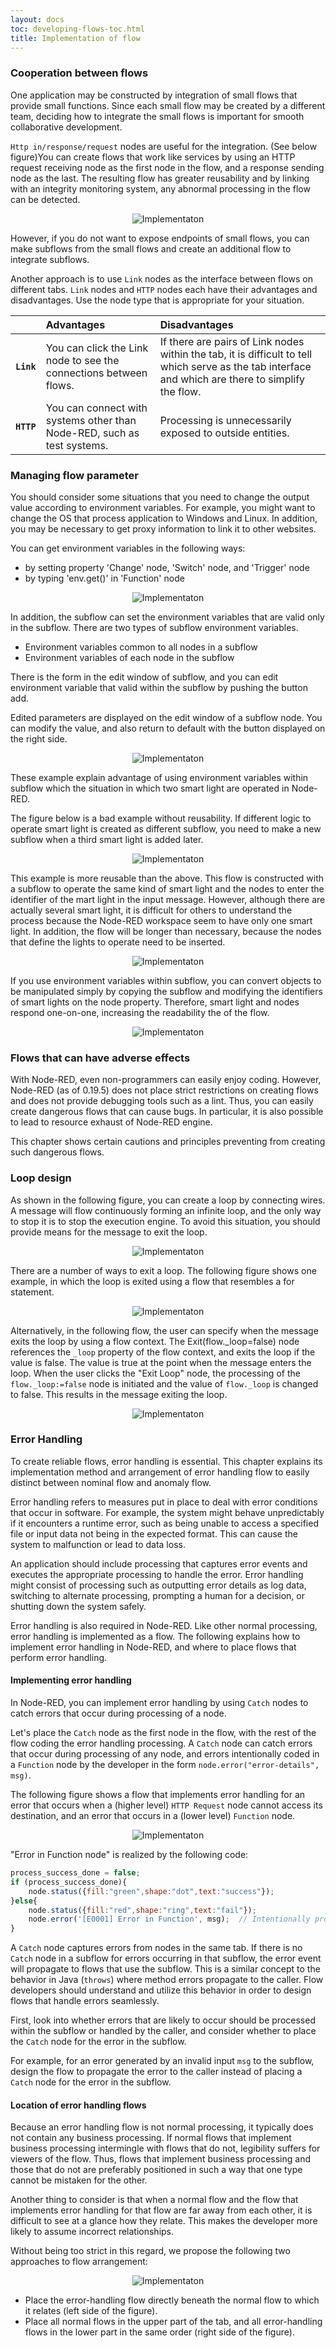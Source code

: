 ```yaml
---
layout: docs
toc: developing-flows-toc.html
title: Implementation of flow
---
```


### Cooperation between flows  
 
One application may be constructed by integration of small flows that provide small functions. Since each small flow may be created by a different team, deciding how to integrate the small flows is important for smooth collaborative development.    
 
`Http in/response/request` nodes are useful for the integration. (See below figure)You can create flows that work like services by using an HTTP request receiving node as the first node in the flow, and a response sending node as the last. The resulting flow has greater reusability and by linking with an integrity monitoring system, any abnormal processing in the flow can be detected. 

<div style="text-align: center">
    <img title="Implementaton" src="./images/flow-as-service.png"/>
</div>

However, if you do not want to expose endpoints of small flows, you can make subflows from the small flows and create an additional flow to integrate subflows.  

Another approach is to use `Link` nodes as the interface between flows on different tabs.
`Link` nodes and `HTTP` nodes each have their advantages and disadvantages. Use the node type that is appropriate for your situation.

|             | Advantages                                                            | Disadvantages 
|:------------|:----------------------------------------------------------------------|:--------------
|**`Link`**|You can click the Link node to see the connections between flows.      | If there are pairs of Link nodes within the tab, it is difficult to tell which serve as the tab interface and which are there to simplify the flow.
|**`HTTP`**|You can connect with systems other than Node-RED, such as test systems.| Processing is unnecessarily exposed to outside entities.

### Managing flow parameter  
<!--  
*Global context can be used as a parameter of flow execution. However, if you use the global context in various nodes, identifying dependencies between nodes becomes a hard work, and it can lead to bugs. To minimize the dependence on the global context, it is necessary to make it easier to see where the global context is used.*    
-->
You should consider some situations that you need to change the output value according to environment variables.
For example, you might want to change the OS that process application to Windows and Linux.
In addition, you may be necessary to get proxy information to link it to other websites.

You can get environment variables in the following ways:
* by setting property 'Change' node, 'Switch' node, and 'Trigger' node
* by typing 'env.get()' in 'Function' node

<div style="text-align: center">
    <img title="Implementaton" src="./images/subflow-environment-variable.png"/>
</div>

In addition, the subflow can set the environment variables that are valid only in the subflow.
There are two types of subflow environment variables.
* Environment variables common to all nodes in a subflow
* Environment variables of each node in the subflow

There is the form in the edit window of subflow, and you can edit environment variable that valid within the subflow by pushing the button add.

Edited parameters are displayed on the edit window of a subflow node. You can modify the value, and also return to default with the button displayed on the right side.

<div style="text-align: center">
    <img title="Implementaton" src="./images/subflow-environment-variable-property.png"/>
</div>

These example explain advantage of using environment variables within subflow which the situation in which two smart light are operated in Node-RED.

The figure below is a bad example without reusability. If different logic to operate smart light is created as different subflow, you need to make a new subflow when a third smart light is added later.

<div style="text-align: center">
    <img title="Implementaton" src="./images/subflow-without-reusability.png"/>
</div>

This example is more reusable than the above. 
This flow is constructed with a subflow to operate the same kind of smart light and the nodes to enter the identifier of the mart light in the input message.
However, although there are actually several smart light, it is difficult for others to understand the process because the Node-RED workspace seem to have only one smart light.
In addition, the flow will be longer than necessary, because the nodes that define the lights to operate need to be inserted. 

<div style="text-align: center">
    <img title="Implementaton" src="./images/subflow-without-environment-variable.png"/>
</div>

If you use environment variables within subflow, you can convert objects to be manipulated simply by copying the subflow and modifying the identifiers of smart lights on the node property.
Therefore, smart light and nodes respond one-on-one, increasing the readability the of the flow.

<div style="text-align: center">
    <img title="Implementaton" src="./images/subflow-with-environment-variable.png"/>
</div>

### Flows that can have adverse effects  
 
With Node-RED, even non-programmers can easily enjoy coding. However, Node-RED (as of 0.19.5) does not place strict restrictions on creating flows and does not provide debugging tools such as a lint. Thus, you can easily create dangerous flows that can cause bugs. In particular, it is also possible to lead to resource exhaust of Node-RED engine.      
 
This chapter shows certain cautions and principles preventing from creating such dangerous flows.    

### Loop design

As shown in the following figure, you can create a loop by connecting wires. A message will flow continuously forming an infinite loop, and the only way to stop it is to stop the execution engine.
To avoid this situation, you should provide means for the message to exit the loop.

<div style="text-align: center">
    <img title="Implementaton" src="./images/loopflow.png"/>
</div>

There are a number of ways to exit a loop.
The following figure shows one example, in which the loop is exited using a flow that resembles a for statement.

<div style="text-align: center">
    <img title="Implementaton" src="./images/exit-loop-by-for-count.png"/>
</div>

Alternatively, in the following flow, the user can specify when the message exits the loop by using a flow context.
The Exit(flow._loop=false) node references the `_loop` property of the flow context, and exits the loop if the value is false.
The value is true at the point when the message enters the loop. When the user clicks the "Exit Loop" node, the processing of the `flow._loop:=false` node is initiated and the value of ```flow._loop``` is changed to false. This results in the message exiting the loop.

<div style="text-align: center">
    <img title="Implementaton" src="./images/exit-loop-by-flow-context.png"/>
</div>

### Error Handling  
 
To create reliable flows, error handling is essential. This chapter explains its implementation method and arrangement of error handling flow to easily distinct between nominal flow and anomaly flow.  

Error handling refers to measures put in place to deal with error conditions that occur in software.
For example, the system might behave unpredictably if it encounters a runtime error, such as being unable to access a specified file or input data not being in the expected format. This can cause the system to malfunction or lead to data loss.

An application should include processing that captures error events and executes the appropriate processing to handle the error.
Error handling might consist of processing such as outputting error details as log data, switching to alternate processing, prompting a human for a decision, or shutting down the system safely.

Error handling is also required in Node-RED.
Like other normal processing, error handling is implemented as a flow.
The following explains how to implement error handling in Node-RED, and where to place flows that perform error handling.

#### Implementing error handling

In Node-RED, you can implement error handling by using `Catch` nodes to catch errors that occur during processing of a node.

Let's place the `Catch` node as the first node in the flow, with the rest of the flow coding the error handling processing.
A `Catch` node can catch errors that occur during processing of any node, and errors intentionally coded in a `Function` node by the developer in the form `node.error("error-details", msg)`.

The following figure shows a flow that implements error handling for an error that occurs when a (higher level) `HTTP Request` node cannot access its destination, and an error that occurs in a (lower level) `Function` node.

<div style="text-align: center">
    <img title="Implementaton" src="./images/error-handling-flows.png"/>
</div>

"Error in Function node" is realized by the following code:

```javascript
process_success_done = false;
if (process_success_done){
    node.status({fill:"green",shape:"dot",text:"success"});
}else{
    node.status({fill:"red",shape:"ring",text:"fail"});
    node.error('[E0001] Error in Function', msg);  // Intentionally produces an exception
}
```

A `Catch` node captures errors from nodes in the same tab.
If there is no `Catch` node in a subflow for errors occurring in that subflow, the error event will propagate to flows that use the subflow.
This is a similar concept to the behavior in Java (`throws`) where method errors propagate to the caller.
Flow developers should understand and utilize this behavior in order to design flows that handle errors seamlessly.

First, look into whether errors that are likely to occur should be processed within the subflow or handled by the caller, and consider whether to place the `Catch` node for the error in the subflow.

For example, for an error generated by an invalid input `msg` to the subflow, design the flow to propagate the error to the caller instead of placing a `Catch` node for the error in the subflow.

#### Location of error handling flows

Because an error handling flow is not normal processing, it typically does not contain any business processing.
If normal flows that implement business processing intermingle with flows that do not, legibility suffers for viewers of the flow.
Thus, flows that implement business processing and those that do not are preferably positioned in such a way that one type cannot be mistaken for the other.

Another thing to consider is that when a normal flow and the flow that implements error handling for that flow are far away from each other, it is difficult to see at a glance how they relate. This makes the developer more likely to assume incorrect relationships.

Without being too strict in this regard, we propose the following two approaches to flow arrangement:

<div style="text-align: center">
    <img title="Implementaton" src="./images/layout-ordinary-error-flows.png"/>
</div>

* Place the error-handling flow directly beneath the normal flow to which it relates (left side of the figure).
* Place all normal flows in the upper part of the tab, and all error-handling flows in the lower part in the same order (right side of the figure).